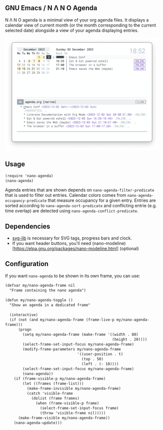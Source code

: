 ## GNU Emacs / N Λ N O Agenda

N Λ N O agenda is a minimal view of your org agenda files. It displays
a calendar view of current month (or the month corresponding to the
current selected date) alongside a view of your agenda displaying entries. 


![](nano-agenda.png)

## Usage

```elisp
(require 'nano-agenda)
(nano-agenda)
```
Agenda entries that are shown depends on `nano-agenda-filter-predicate` that is used to filter out entries. Calendar colors comes from  `nano-agenda-occupancy-predicate` that measure occupancy for a given entry. Entries are sorted according to `nano-agenda-sort-predicate` and conflicting entrie (e.g. time overlap) are detected using `nano-agenda-conflict-predicate`. 

## Dependencies

- [svg-lib](https://elpa.gnu.org/packages/svg-lib.html) is necessary for SVG tags, progress bars and clock.
- If you want header buttons, you'll need (nano-modeline)[https://elpa.gnu.org/packages/nano-modeline.html] (optional)


## Configuration

If you want `nano-agenda` to be shown in its own frame, you can use:

```elisp
(defvar my/nano-agenda-frame nil
  "Frame containing the nano agenda")

(defun my/nano-agenda-toggle ()
  "Show an agenda in a dedicated frame"
  
  (interactive)
  (if (not (and my/nano-agenda-frame (frame-live-p my/nano-agenda-frame)))
      (progn
        (setq my/nano-agenda-frame (make-frame '((width . 80)
                                                 (height . 20))))
        (select-frame-set-input-focus my/nano-agenda-frame)
        (modify-frame-parameters my/nano-agenda-frame
                                 '((user-position . t)
                                   (top . 50)
                                   (left . (- 10))))
        (select-frame-set-input-focus my/nano-agenda-frame)
        (nano-agenda))
    (if (frame-visible-p my/nano-agenda-frame)
        (let ((frames (frame-list)))
          (make-frame-invisible my/nano-agenda-frame)
          (catch 'visible-frame
            (dolist (frame frames)
              (when (frame-visible-p frame)
                (select-frame-set-input-focus frame)
                (throw 'visible-frame nil)))))
      (make-frame-visible my/nano-agenda-frame))
    (nano-agenda-update)))
```
